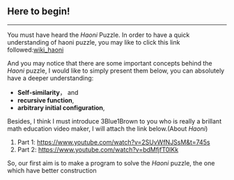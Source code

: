 ## Here to begin!
---
You must have heard the *Haoni* Puzzle. In order to have a quick understanding of haoni puzzle, you may like to click this link followed:[wiki_haoni](https://zh.wikipedia.org/wiki/%E6%B1%89%E8%AF%BA%E5%A1%94)

And you may notice that there are some important concepts behind the *Haoni* puzzle, I would like to simply present them below, you can absolutely have a deeper understanding:
+ **Self-similarity**， and 
+ **recursive function**, 
+ **arbitrary initial configuration**, 

Besides, I think I must introduce 3Blue1Brown to you who is really a brillant math education video maker, I will attach the link below.(About *Haoni*)
1. Part 1: https://www.youtube.com/watch?v=2SUvWfNJSsM&t=745s
2. Part 2: https://www.youtube.com/watch?v=bdMfjfT0lKk

So, our first aim is to make a program to solve the *Haoni* puzzle, the one which have better construction
